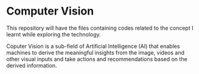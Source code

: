 
# Computer Vision

This repository will have the files containing codes related to the concept I learnt while exploring the technology.
 
Coputer Vision is a sub-field of Artificial Intelligence (AI) that enables machines to derive the meaningful insights from the image, videos and other visual inputs and take actions and recommendations based on the derived information.


